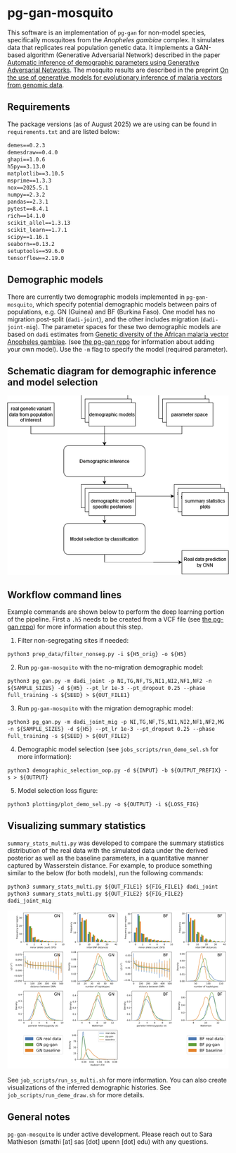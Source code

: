 # pg-gan-mosquito

This software is an implementation of `pg-gan` for non-model species, specifically mosquitoes from the *Anopheles gambiae* complex. It simulates data that replicates real population genetic data. It implements a GAN-based algorithm (Generative Adversarial Network) described in the paper [Automatic inference of demographic parameters using Generative Adversarial Networks](https://onlinelibrary.wiley.com/doi/10.1111/1755-0998.13386). The mosquito results are described in the preprint [On the use of generative models for evolutionary inference of malaria vectors from genomic data](https://www.biorxiv.org/content/10.1101/2025.06.26.661760v1).

## Requirements

The package versions (as of August 2025) we are using can be found in `requirements.txt` and are listed below:

```
demes==0.2.3
demesdraw==0.4.0
ghapi==1.0.6
h5py==3.13.0
matplotlib==3.10.5
msprime==1.3.3
nox==2025.5.1
numpy==2.3.2
pandas==2.3.1
pytest==8.4.1
rich==14.1.0
scikit_allel==1.3.13
scikit_learn==1.7.1
scipy==1.16.1
seaborn==0.13.2
setuptools==59.6.0
tensorflow==2.19.0
```

## Demographic models

There are currently two demographic models implemented in `pg-gan-mosquito`, which specify potential demographic models between pairs of populations, e.g. GN (Guinea) and BF (Burkina Faso). One model has no migration post-split (`dadi-joint`), and the other includes migration (`dadi-joint-mig`). The parameter spaces for these two demographic models are based on `dadi` estimates from [Genetic diversity of the African malaria vector Anopheles gambiae](https://www.nature.com/articles/nature24995#MOESM1). (see [the pg-gan repo](https://github.com/mathiesonlab/pg-gan) for information about adding your own model). Use the `-m` flag to specify the model (required parameter).

## Schematic diagram for demographic inference and model selection

![pg_gan_mosquito schematic diagram](https://github.com/mathiesonlab/pg-gan-mosquito/blob/main/supp/pg_gan_mosquito_schem.png)

## Workflow command lines

Example commands are shown below to perform the deep learning portion of the pipeline. First a `.h5` needs to be created from a VCF file (see [the pg-gan repo](https://github.com/mathiesonlab/pg-gan)) for more information about this step.

1. Filter non-segregating sites if needed:

```
python3 prep_data/filter_nonseg.py -i ${H5_orig} -o ${H5}
```

2. Run `pg-gan-mosquito` with the no-migration demographic model:

```
python3 pg_gan.py -m dadi_joint -p NI,TG,NF,TS,NI1,NI2,NF1,NF2 -n ${SAMPLE_SIZES} -d ${H5} --pt_lr 1e-3 --pt_dropout 0.25 --phase full_training -s ${SEED} > ${OUT_FILE1}
```

3. Run `pg-gan-mosquito` with the migration demographic model:

```
python3 pg_gan.py -m dadi_joint_mig -p NI,TG,NF,TS,NI1,NI2,NF1,NF2,MG -n ${SAMPLE_SIZES} -d ${H5} --pt_lr 1e-3 --pt_dropout 0.25 --phase full_training -s ${SEED} > ${OUT_FILE2}
```

4. Demographic model selection (see `jobs_scripts/run_demo_sel.sh` for more information):

```
python3 demographic_selection_oop.py -d ${INPUT} -b ${OUTPUT_PREFIX} -s > ${OUTPUT}
```

5. Model selection loss figure:

```
python3 plotting/plot_demo_sel.py -o ${OUTPUT} -i ${LOSS_FIG}
```

## Visualizing summary statistics

`summary_stats_multi.py` was developed to compare the summary statistics distribution of the real data with the simulated data under the derived posterior as well as the baseline parameters, in a quantitative manner captured by Wasserstein distance. For example, to produce something similar to the below (for both models), run the following commands:

```
python3 summary_stats_multi.py ${OUT_FILE1} ${FIG_FILE1} dadi_joint
python3 summary_stats_multi.py ${OUT_FILE2} ${FIG_FILE2} dadi_joint_mig
```

![summary_stats_multi.py example](https://github.com/mathiesonlab/pg-gan-mosquito/blob/main/supp/ss_multi_readme.png)

See `job_scripts/run_ss_multi.sh` for more information. You can also create visualizations of the inferred demographic histories. See `job_scripts/run_deme_draw.sh` for more details.

## General notes

`pg-gan-mosquito` is under active development. Please reach out to Sara Mathieson (smathi [at] sas [dot] upenn [dot] edu) with any questions.




